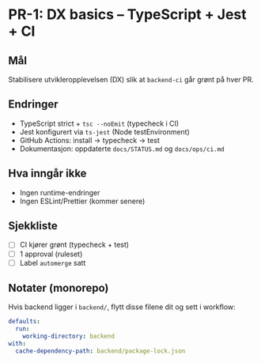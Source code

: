 # PR-1: DX basics – TypeScript + Jest + CI

## Mål
Stabilisere utvikleropplevelsen (DX) slik at `backend-ci` går grønt på hver PR.

## Endringer
- TypeScript strict + `tsc --noEmit` (typecheck i CI)
- Jest konfigurert via `ts-jest` (Node testEnvironment)
- GitHub Actions: install → typecheck → test
- Dokumentasjon: oppdaterte `docs/STATUS.md` og `docs/ops/ci.md`

## Hva inngår ikke
- Ingen runtime-endringer
- Ingen ESLint/Prettier (kommer senere)

## Sjekkliste
- [ ] CI kjører grønt (typecheck + test)
- [ ] 1 approval (ruleset)
- [ ] Label `automerge` satt

## Notater (monorepo)
Hvis backend ligger i `backend/`, flytt disse filene dit og sett i workflow:
```yaml
defaults:
  run:
    working-directory: backend
with:
  cache-dependency-path: backend/package-lock.json
```
